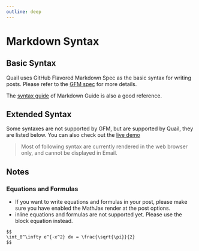 ```yaml
---
outline: deep
---
```


# Markdown Syntax

## Basic Syntax

Quail uses GitHub Flavored Markdown Spec as the basic syntax for writing posts. Please refer to the [GFM spec](https://github.github.com/gfm/) for more details.

The [syntax guide](https://www.markdownguide.org/basic-syntax/) of Markdown Guide is also a good reference.

## Extended Syntax

Some syntaxes are not supported by GFM, but are supported by Quail, they are listed below. You can also check out the [live demo](https://quail.ink/blog/p/extended-markdown-syntax)

> Most of following syntax are currently rendered in the web browser only, and cannot be displayed in Email.

## Notes

### Equations and Formulas

- If you want to write equations and formulas in your post, please make sure you have enabled the MathJax render at the post options.
- inline equations and formulas are not supported yet. Please use the block equation instead.

```
$$
\int_0^\infty e^{-x^2} dx = \frac{\sqrt{\pi}}{2}
$$
```


